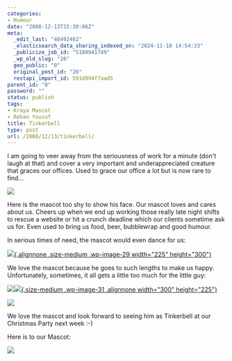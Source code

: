 ```yaml
---
categories:
- Humour
date: "2008-12-13T15:30:06Z"
meta:
  _edit_last: "48492462"
  _elasticsearch_data_sharing_indexed_on: "2024-11-18 14:54:33"
  _publicize_job_id: "5180941749"
  _wp_old_slug: "26"
  geo_public: "0"
  original_post_id: "26"
  restapi_import_id: 591d994f7aad5
parent_id: "0"
password: ""
status: publish
tags:
- Kraya Mascot
- Rehan Yousuf
title: Tinkerbell
type: post
url: /2008/12/13/tinkerbell/
---
```


I am going to veer away from the seriousness of work for a minute (don\'t laugh
at that) and cover a very important and underappreciated creature that graces
our offices. Used to grace our office a lot but is now rare to find\...

[![](%7B%7Bsite.baseurl%7D%7D/assets/2008/12/the-mascot-225x300.png)](http://drone-ah.com/files/2008/12/the-mascot.png)

Here is the mascot too shy to show his face. Our mascot loves and cares about
us. Cheers up when we end up working those really late night shifts to rescue a
website or hit a crunch deadline which our clients sometime ask us for. Even
used to bring us food, beer, bubblewrap and good humour.

In serious times of need, the mascot would even dance for us:

[![](%7B%7Bsite.baseurl%7D%7D/assets/2008/12/dancing-mascot-225x300.png){.alignnone .size-medium .wp-image-29 width="225" height="300"}](http://drone-ah.com/files/2008/12/dancing-mascot.png)

We love the mascot because he goes to such lengths to make us happy.
Unfortunately, sometimes, it all gets a little too much for the little guy:

[![](%7B%7Bsite.baseurl%7D%7D/assets/2008/12/too-much-300x225.png)](http://drone-ah.com/files/2008/12/too-much.png)[![](%7B%7Bsite.baseurl%7D%7D/assets/2008/12/too-much-2-300x225.png){.size-medium .wp-image-31 .alignnone width="300" height="225"}](http://drone-ah.com/files/2008/12/too-much-2.png)

[![](%7B%7Bsite.baseurl%7D%7D/assets/2008/12/too-much-3-300x225.png)](http://drone-ah.com/files/2008/12/too-much-3.png)

We love the mascot and look forward to seeing him as Tinkerbell at our Christmas
Party next week :-)

Here is to our Mascot:

[![](%7B%7Bsite.baseurl%7D%7D/assets/2008/12/to-the-mascot-262x300.png)](http://drone-ah.com/files/2008/12/to-the-mascot.png)
